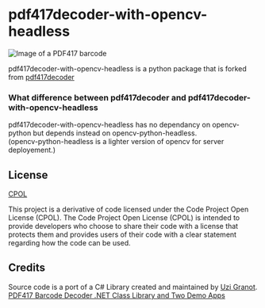 # pdf417decoder-with-opencv-headless
![Image of a PDF417 barcode](https://raw.githubusercontent.com/sparkfish/pdf417decoder/dev/python/images/haiku.png?id=1)

pdf417decoder-with-opencv-headless is a python package that is forked from [pdf417decoder](https://github.com/gabrielvannier/pdf417decoder-with-opencv-python-headless)

### What difference between pdf417decoder and pdf417decoder-with-opencv-headless

pdf417decoder-with-opencv-headless has no dependancy on opencv-python but depends instead on opencv-python-headless.\
(opencv-python-headless is a lighter version of opencv for server deployement.)

## License
[CPOL](https://www.codeproject.com/info/cpol10.aspx)

This project is a derivative of code licensed under the Code Project Open License (CPOL). The Code Project Open License (CPOL) is intended to provide developers who choose to share their code with a license that protects them and provides users of their code with a clear statement regarding how the code can be used.

## Credits

 Source code is a port of a C# Library created and maintained by [Uzi Granot](https://www.codeproject.com/script/Membership/View.aspx?mid=193217). [PDF417 Barcode Decoder .NET Class Library and Two Demo Apps](https://www.codeproject.com/Articles/4042463/PDF417-Barcode-Decoder-NET-Class-Library-and-Two-D)
